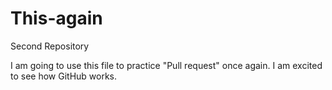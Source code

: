 # This-again
Second Repository

I am going to use this file to practice "Pull request" once again. I am excited to see how GitHub works. 
